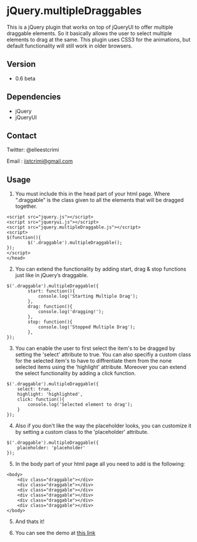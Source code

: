 # jQuery.multipleDraggables

This is a jQuery plugin that works on top of jQueryUI to offer multiple draggable elements. So it basically allows the user to select multiple elements to drag at the same. This plugin uses CSS3 for the animations, but default functionality will still work in older browsers.

## Version

* 0.6 beta

## Dependencies

* jQuery
* jQueryUI

## Contact

Twitter: @elleestcrimi

Email  : iistcrimi@gmail.com

## Usage

1) You must include this in the head part of your html page. Where “.draggable” is the class given to all the elements that will be dragged together.

```
<script src="jquery.js"></script>
<script src="jqueryui.js"></script>
<script src="jquery.multipleDraggable.js"></script>
<script>
$(function(){
        $('.draggable').multipleDraggable();
});
</script>
</head>
```

2) You can extend the functionality by adding start, drag & stop functions just like in jQuery’s draggable.

```
$('.draggable').multipleDraggable({
        start: function(){ 
	        console.log('Starting Multiple Drag');
	    },
        drag: function(){ 
	        console.log('dragging!');
	    },
        stop: function(){ 
	        console.log('Stopped Multiple Drag');
	    },
});
```

3) You can enable the user to first select the item's to be dragged by setting the 'select' attribute to true. You can also specifiy a custom class for the selected item's to have to diffrentiate them from the none selected items using the 'highlight' attribute. Moreover you can extend the select functionality by adding a click function.

```
$('.draggable').multipleDraggable({
	select: true,
	highlight: 'highlighted',
	click: function(){ 
		console.log('Selected element to drag');
	}
});
```

4) Also if you don't like the way the placeholder looks, you can customize it by setting a custom class to the 'placeholder' attribute.

```
$('.draggable').multipleDraggable({
	placeholder: 'placeholder'
});
```

5) In the body part of your html page all you need to add is the following:

```
<body>
	<div class="draggable"></div>
	<div class="draggable"></div>
	<div class="draggable"></div>
	<div class="draggable"></div>
	<div class="draggable"></div>
	<div class="draggable"></div>
</body>
```

5) And thats it!

6) You can see the demo at [this link](http://labs.elleestcrimi.me/jquery-multipledraggable/)
